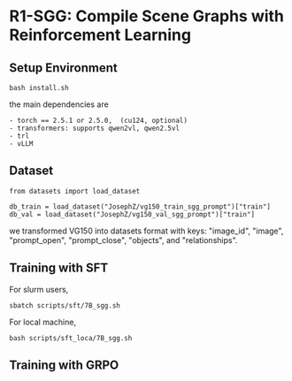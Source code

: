 # R1-SGG: Compile Scene Graphs with Reinforcement Learning

## Setup Environment
```
bash install.sh
```
the main dependencies are 
```
- torch == 2.5.1 or 2.5.0,  (cu124, optional)
- transformers: supports qwen2vl, qwen2.5vl
- trl
- vLLM
```

## Dataset
```
from datasets import load_dataset

db_train = load_dataset("JosephZ/vg150_train_sgg_prompt")["train"]
db_val = load_dataset("JosephZ/vg150_val_sgg_prompt")["train"]
```
we transformed VG150 into datasets format with keys: "image_id", "image", "prompt_open", "prompt_close", "objects", and "relationships".


## Training with SFT
For slurm users,
```
sbatch scripts/sft/7B_sgg.sh 
```
For local machine,
```
bash scripts/sft_loca/7B_sgg.sh
```



## Training with GRPO


